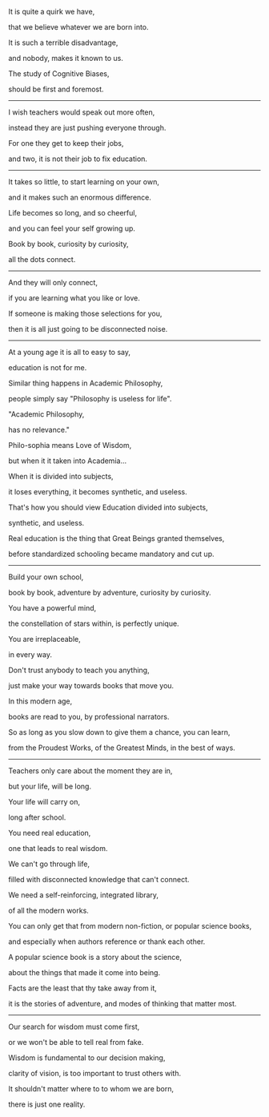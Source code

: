It is quite a quirk we have,

that we believe whatever we are born into.

It is such a terrible disadvantage,

and nobody, makes it known to us.

The study of Cognitive Biases,

should be first and foremost.

---

I wish teachers would speak out more often,

instead they are just pushing everyone through.

For one they get to keep their jobs,

and two, it is not their job to fix education.

---

It takes so little, to start learning on your own,

and it makes such an enormous difference.

Life becomes so long, and so cheerful,

and you can feel your self growing up.

Book by book, curiosity by curiosity,

all the dots connect.

---

And they will only connect,

if you are learning what you like or love.

If someone is making those selections for you,

then it is all just going to be disconnected noise.

---

At a young age it is all to easy to say,

education is not for me.

Similar thing happens in Academic Philosophy,

people simply say "Philosophy is useless for life".

"Academic Philosophy,

has no relevance."

Philo-sophia means Love of Wisdom,

but when it it taken into Academia...

When it is divided into subjects,

it loses everything, it becomes synthetic, and useless.

That's how you should view Education divided into subjects,

synthetic, and useless.

Real education is the thing that Great Beings granted themselves,

before standardized schooling became mandatory and cut up.

---

Build your own school,

book by book, adventure by adventure, curiosity by curiosity.

You have a powerful mind,

the constellation of stars within, is perfectly unique.

You are irreplaceable,

in every way.

Don't trust anybody to teach you anything,

just make your way towards books that move you.

In this modern age,

books are read to you, by professional narrators.

So as long as you slow down to give them a chance, you can learn,

from the Proudest Works, of the Greatest Minds, in the best of ways.

---

Teachers only care about the moment they are in,

but your life, will be long.

Your life will carry on,

long after school.

You need real education,

one that leads to real wisdom.

We can't go through life,

filled with disconnected knowledge that can't connect.

We need a self-reinforcing, integrated library,

of all the modern works.

You can only get that from modern non-fiction, or popular science books,

and especially when authors reference or thank each other.

A popular science book is a story about the science,

about the things that made it come into being.

Facts are the least that thy take away from it,

it is the stories of adventure, and modes of thinking that matter most.

---

Our search for wisdom must come first,

or we won't be able to tell real from fake.

Wisdom is fundamental to our decision making,

clarity of vision, is too important to trust others with.

It shouldn't matter where to to whom we are born,

there is just one reality.
